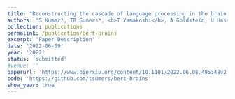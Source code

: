 ```yaml
---
title: "Reconstructing the cascade of language processing in the brain using the internal computations of a transformer-based language model"
authors: "S Kumar*, TR Sumers*, <b>T Yamakoshi</b>, A Goldstein, U Hasson, KA Norman, TL Griffiths, RD Hawkins, SA Nastase"
collection: publications
permalink: /publication/bert-brains
excerpt: 'Paper Description'
date: '2022-06-09'
year: '2022'
status: 'submitted'
#venue: ''
paperurl: 'https://www.biorxiv.org/content/10.1101/2022.06.08.495348v2'
code: 'https://github.com/tsumers/bert-brains'
show_year: true
---
```

